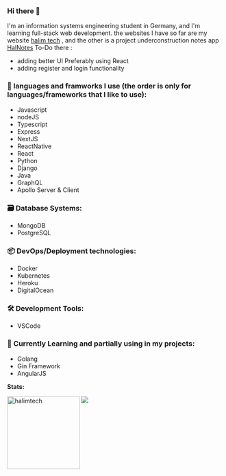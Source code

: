 ### Hi there 👋

<!--
**halimtech/halimtech** is a ✨ _special_ ✨ repository because its `README.md` (this file) appears on your GitHub profile.

Here are some ideas to get you started:

- 🔭 I’m currently working on ...
- 🌱 I’m currently learning ...
- 👯 I’m looking to collaborate on ...
- 🤔 I’m looking for help with ...
- 💬 Ask me about ...
- 📫 How to reach me: ...
- 😄 Pronouns: ...
- ⚡ Fun fact: ...
-->

I'm an information systems engineering student in Germany, and I'm learning full-stack web development. the websites I have so far are my website [halim tech](https://halimtech.vercel.app/) , and the other is a project underconstruction notes app [HalNotes](https://sleepy-peak-89229.herokuapp.com/) To-Do there : 
  * adding better UI Preferably using React
  * adding register and login functionality
  
### 📔 languages and framworks I use (the order is only for languages/frameworks that I like to use):
* Javascript
* nodeJS
* Typescript
* Express
* NextJS
* ReactNative
* React
* Python
* Django
* Java
* GraphQL
* Apollo Server & Client

### 🗃 Database Systems:
* MongoDB
* PostgreSQL

### 📦 DevOps/Deployment technologies:
* Docker
* Kubernetes
* Heroku
* DigitalOcean

### 🛠 Development Tools:
* VSCode

### 🌱 Currently Learning and partially using in my projects:
* Golang
* Gin Framework
* AngularJS

**Stats:**

<img height="170" align="left" src="https://github-readme-stats.vercel.app/api?username=halimtech&count_private=true&include_all_commits=true&theme=radical&show_icons=true" alt="halimtech" />
<img src="https://github-readme-stats.vercel.app/api/top-langs/?username=halimtech&layout=compact&theme=radical" />
